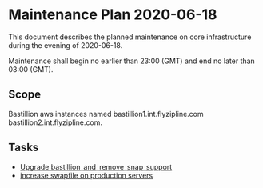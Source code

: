 # Maintenance Plan 2020-06-18

This document describes the planned maintenance on core infrastructure during the evening of 2020-06-18.

Maintenance shall begin no earlier than 23:00 (GMT) and end no later than 03:00 (GMT).

## Scope

Bastillion aws instances named bastillion1.int.flyzipline.com bastillion2.int.flyzipline.com.

## Tasks

* [Upgrade bastillion_and_remove_snap_support]()
* [increase swapfile on production servers](https://github.com/kelceydamage/soporific/blob/patch-1/ma/plans/increase-swapfile-size.md)

